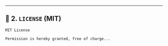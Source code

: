 
---

## 📄 2. `LICENSE` (MIT)

```text
MIT License

Permission is hereby granted, free of charge...
